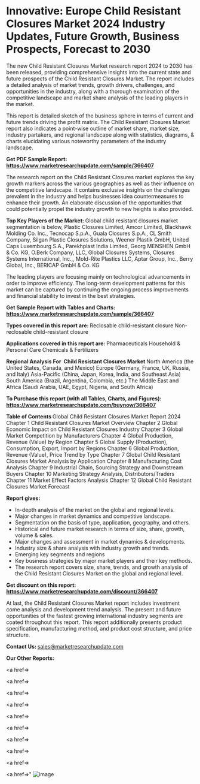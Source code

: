 # Innovative: Europe Child Resistant Closures Market 2024 Industry Updates, Future Growth, Business Prospects, Forecast to 2030

The new Child Resistant Closures Market research report 2024 to 2030 has been released, providing comprehensive insights into the current state and future prospects of the Child Resistant Closures Market. The report includes a detailed analysis of market trends, growth drivers, challenges, and opportunities in the industry, along with a thorough examination of the competitive landscape and market share analysis of the leading players in the market.

This report is detailed sketch of the business sphere in terms of current and future trends driving the profit matrix. The Child Resistant Closures Market report also indicates a point-wise outline of market share, market size, industry partakers, and regional landscape along with statistics, diagrams, &amp; charts elucidating various noteworthy parameters of the industry landscape.

<strong><b>Get PDF Sample Report: <a href=https://www.marketresearchupdate.com/sample/366407>https://www.marketresearchupdate.com/sample/366407</a></b></strong>

The research report on the Child Resistant Closures market explores the key growth markers across the various geographies as well as their influence on the competitive landscape. It contains exclusive insights on the challenges prevalent in the industry and helps businesses idea countermeasures to enhance their growth. An elaborate discussion of the opportunities that could potentially propel the industry growth to new heights is also provided.

<strong><b>Top Key Players of the Market:
</b></strong>Global child resistant closures market segmentation is below, Plastic Closures Limited, Amcor Limited, Blackhawk Molding Co. Inc., Tecnocap S.p.A., Guala Closures S.p.A., CL Smith Company, Silgan Plastic Closures Solutions, Weener Plastik GmbH, United Caps Luxembourg S.A., Parekhplast India Limited, Georg MENSHEN GmbH & Co. KG, O.Berk Company, LLC, Global Closures Systems, Closures Systems International, Inc.,, Mold-Rite Plastics LLC, Aptar Group, Inc., Berry Global, Inc., BERICAP GmbH & Co. KG<strong><b>
</b></strong>

The leading players are focusing mainly on technological advancements in order to improve efficiency. The long-term development patterns for this market can be captured by continuing the ongoing process improvements and financial stability to invest in the best strategies.

<strong><b>Get Sample Report with Tables and Charts: <a href=https://www.marketresearchupdate.com/sample/366407>https://www.marketresearchupdate.com/sample/366407</a></b></strong>

<strong><b>Types covered in this report are:
</b></strong>Reclosable child-resistant closure
Non-reclosable child-resistant closure<strong><b>
</b></strong>

<strong><b>Applications covered in this report are:
</b></strong>Pharmaceuticals
Household & Personal Care
Chemicals & Fertilizers<strong><b>
</b></strong>

<strong><b>Regional Analysis For  Child Resistant Closures Market</b></strong><strong><b>
</b></strong>North America (the United States, Canada, and Mexico)
Europe (Germany, France, UK, Russia, and Italy)
Asia-Pacific (China, Japan, Korea, India, and Southeast Asia)
South America (Brazil, Argentina, Colombia, etc.)
The Middle East and Africa (Saudi Arabia, UAE, Egypt, Nigeria, and South Africa)

<strong><b>To Purchase this report (with all Tables, Charts, and Figures): <a href=https://www.marketresearchupdate.com/buynow/366407>https://www.marketresearchupdate.com/buynow/366407</a></b></strong>

<strong><b>Table of Contents</b></strong><strong><b>
</b></strong>Global Child Resistant Closures Market Report 2024
Chapter 1 Child Resistant Closures Market Overview
Chapter 2 Global Economic Impact on Child Resistant Closures Industry
Chapter 3 Global Market Competition by Manufacturers
Chapter 4 Global Production, Revenue (Value) by Region
Chapter 5 Global Supply (Production), Consumption, Export, Import by Regions
Chapter 6 Global Production, Revenue (Value), Price Trend by Type
Chapter 7 Global Child Resistant Closures Market Analysis by Application
Chapter 8 Manufacturing Cost Analysis
Chapter 9 Industrial Chain, Sourcing Strategy and Downstream Buyers
Chapter 10 Marketing Strategy Analysis, Distributors/Traders
Chapter 11 Market Effect Factors Analysis
Chapter 12 Global Child Resistant Closures Market Forecast

<strong><b>Report gives:</b></strong>

- In-depth analysis of the market on the global and regional levels.
- Major changes in market dynamics and competitive landscape.
- Segmentation on the basis of type, application, geography, and others.
- Historical and future market research in terms of size, share, growth, volume &amp; sales.
- Major changes and assessment in market dynamics &amp; developments.
- Industry size &amp; share analysis with industry growth and trends.
- Emerging key segments and regions
- Key business strategies by major market players and their key methods.
- The research report covers size, share, trends, and growth analysis of the Child Resistant Closures Market on the global and regional level.

<strong><b>Get discount on this report: <a href=https://www.marketresearchupdate.com/discount/366407>https://www.marketresearchupdate.com/discount/366407</a></b></strong>

At last, the Child Resistant Closures Market report includes investment come analysis and development trend analysis. The present and future opportunities of the fastest growing international industry segments are coated throughout this report. This report additionally presents product specification, manufacturing method, and product cost structure, and price structure.

<strong><b>Contact Us:
</b></strong>sales@marketresearchupdate.com

<strong>Our Other Reports:</strong>

<a href=></a>

<a href=></a>

<a href=></a>

<a href=></a>

<a href=></a>

<a href=></a>

<a href=></a>

<a href=></a>

<a href=></a>

<a href=></a>"
![image](https://github.com/Gayatrikarjule/Market-Analysis-360/assets/97346546/27ecafc8-a65f-45db-825f-8e96772745dd)
